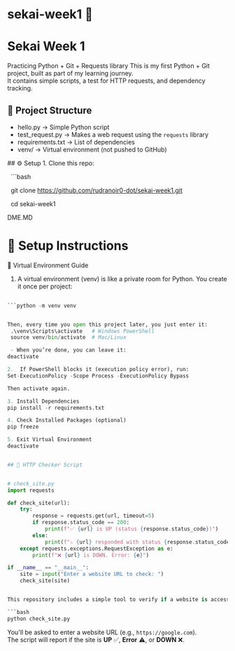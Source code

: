 # sekai-week1 🚀

# Sekai Week 1
Practicing Python + Git + Requests library
This is my first Python + Git project, built as part of my learning journey.  
It contains simple scripts, a test for HTTP requests, and dependency tracking.

## 📂 Project Structure

- hello.py → Simple Python script  
- test_request.py → Makes a web request using the `requests` library  
- requirements.txt → List of dependencies  
- venv/ → Virtual environment (not pushed to GitHub)

\## ⚙️ Setup
1\. Clone this repo:

&nbsp;  ```bash

&nbsp;  git clone https://github.com/rudranoir0-dot/sekai-week1.git

&nbsp;  cd sekai-week1

DME.MD

# 🚀 Setup Instructions 
🐍 Virtual Environment Guide

1.  A virtual environment (venv) is like a private room for Python.
You create it once per project: 
```python
 
```python -m venv venv


Then, every time you open this project later, you just enter it:
 .\venv\Scripts\activate   # Windows PowerShell
 source venv/bin/activate  # Mac/Linux

 - When you’re done, you can leave it:
deactivate

2.  If PowerShell blocks it (execution policy error), run:
Set-ExecutionPolicy -Scope Process -ExecutionPolicy Bypass

Then activate again.

3. Install Dependencies
pip install -r requirements.txt

4. Check Installed Packages (optional)
pip freeze

5. Exit Virtual Environment
deactivate


## 📡 HTTP Checker Script 


# check_site.py
import requests

def check_site(url):
    try:
        response = requests.get(url, timeout=5)
        if response.status_code == 200:
            print(f"✅ {url} is UP (status {response.status_code})")
        else:
            print(f"⚠️ {url} responded with status {response.status_code}")
    except requests.exceptions.RequestException as e:
        print(f"❌ {url} is DOWN. Error: {e}")

if __name__ == "__main__":
    site = input("Enter a website URL to check: ")
    check_site(site)


This repository includes a simple tool to verify if a website is accessible:

```bash
python check_site.py
```

You'll be asked to enter a website URL (e.g., `https://google.com`).  
The script will report if the site is **UP** ✅, **Error** ⚠️, or **DOWN** ❌.


